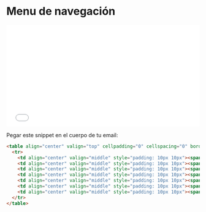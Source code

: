 # Menu de navegación

<iframe height="265" style="width: 100%;" scrolling="no" title="Menu" src="//codepen.io/IgnacioRodrigues/embed/ZgxYvo/?height=265&theme-id=0&default-tab=result" frameborder="no" allowtransparency="true" allowfullscreen="true">
  See the Pen <a href='https://codepen.io/IgnacioRodrigues/pen/ZgxYvo/'>Menu</a> by Ignacio Rodrigues
  (<a href='https://codepen.io/IgnacioRodrigues'>@IgnacioRodrigues</a>) on <a href='https://codepen.io'>CodePen</a>.
</iframe>

Pegar este snippet en el cuerpo de tu email:

```html
<table align="center" valign="top" cellpadding="0" cellspacing="0" border="0">
  <tr>
    <td align="center" valign="middle" style="padding: 10px 10px"><span style="font-family: Helvetica, Arial; font-size: 14px; color: #302100;">Funcionalidades</span></td>
    <td align="center" valign="middle" style="padding: 10px 10px"><span style="font-family: Helvetica, Arial; font-size: 14px; color: #302100;">Precios</span></td>
    <td align="center" valign="middle" style="padding: 10px 10px"><span style="font-family: Helvetica, Arial; font-size: 14px; color: #302100;">Ayuda</span></td>
    <td align="center" valign="middle" style="padding: 10px 10px"><span style="font-family: Helvetica, Arial; font-size: 14px; color: #302100;">Blog</span></td>
    <td align="center" valign="middle" style="padding: 10px 10px"><span style="font-family: Helvetica, Arial; font-size: 14px; color: #302100;">Recursos</span></td>
    <td align="center" valign="middle" style="padding: 10px 10px"><span style="font-family: Helvetica, Arial; font-size: 14px; color: #302100;">Contacto</span></td>
    <td align="center" valign="middle" style="padding: 10px 10px"><span style="font-family: Helvetica, Arial; font-size: 14px; color: #302100;">Mas</span></td>
  </tr>
</table>
```
